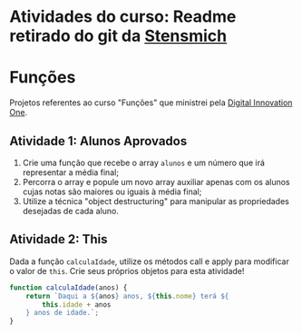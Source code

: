 # Atividades do curso: Readme retirado do git da [Stensmich](https://github.com/stebsnusch)


# Funções

Projetos referentes ao curso "Funções" que ministrei pela [Digital Innovation One](https://digitalinnovation.one/).

## Atividade 1: Alunos Aprovados

1. Crie uma função que recebe o array `alunos` e um número que irá representar a média final;
2. Percorra o array e popule um novo array auxiliar apenas com os alunos cujas notas são maiores ou iguais à média final;
3. Utilize a técnica "object destructuring" para manipular as propriedades desejadas de cada aluno.

## Atividade 2: This

Dada a função `calculaIdade`, utilize os métodos call e apply para modificar o valor de `this`. Crie seus próprios objetos para esta atividade!

```js
function calculaIdade(anos) {
	return `Daqui a ${anos} anos, ${this.nome} terá ${
		this.idade + anos
	} anos de idade.`;
}
```